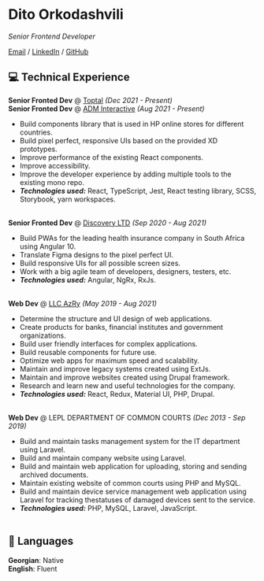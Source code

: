 # Dito Orkodashvili

_Senior Frontend Developer_ <br>

[Email](mailto:d.orkodashvili@gmail.com) / [LinkedIn](https://www.linkedin.com/in/dito-orkodashvili-609a1a82/) / [GitHub](https://github.com/Dito-Orkodashvili)

## 💻 Technical Experience

**Senior Fronted Dev** @ [Toptal](https://www.toptal.com) _(Dec 2021 - Present)_ <br>
**Senior Fronted Dev** @ [ADM Interactive](https://www.adm.ee) _(Aug 2021 - Present)_ <br>
- Build components library that is used in HP online stores for different countries.
- Build pixel perfect, responsive UIs based on the provided XD prototypes.
- Improve performance of the existing React components.
- Improve accessibility.
- Improve the developer experience by adding multiple tools to the existing mono repo.  
- **_Technologies used:_** React, TypeScript, Jest, React testing library, SCSS, Storybook, yarn workspaces.
  <br><br>
  
**Senior Fronted Dev** @ [Discovery LTD](https://www.discovery.co.za/) _(Sep 2020 - Aug 2021)_ <br>
- Build PWAs for the leading health insurance company in South Africa using Angular 10.
- Translate Figma designs to the pixel perfect UI.
- Build responsive UIs for all possible screen sizes.
- Work with a big agile team of developers, designers, testers, etc.
- **_Technologies used:_** Angular, NgRx, RxJs.
  <br><br>
  
**Web Dev** @ [LLC AzRy](https://azry.com/) _(May 2019 - Aug 2021)_ <br>
- Determine the structure and UI design of web applications.
- Create products for banks, financial institutes and government organizations.
- Build user friendly interfaces for complex applications.
- Build reusable components for future use.
- Optimize web apps for maximum speed and scalability.
- Maintain and improve legacy systems created using ExtJs.
- Maintain and improve websites created using Drupal framework.
- Research and learn new and useful technologies for the company.
- **_Technologies used:_** React, Redux, Material UI, PHP, Drupal.
  <br><br>

**Web Dev** @ LEPL DEPARTMENT OF COMMON COURTS _(Dec 2013 - Sep 2019)_ <br>
- Build and maintain tasks management system for the IT department using Laravel.
- Build and maintain company website using Laravel.
- Build and maintain web application for uploading, storing and sending archived
  documents.
- Maintain existing website of common courts using PHP and MySQL.
- Build and maintain device service management web application using Laravel for
  tracking thestatuses of damaged devices sent to the service.
- **_Technologies used:_** PHP, MySQL, Laravel, JavaScript.
  <br><br>

## 💬 Languages

**Georgian**: Native <br>
**English**: Fluent
<br><br>
